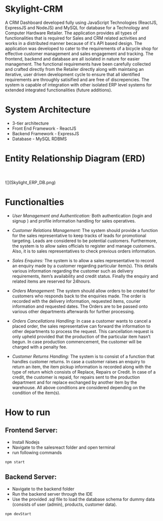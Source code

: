 # Skylight-CRM
 A CRM Dashboard developed fully using JavaScript Technologies (ReactJS, ExpressJS and NodeJS) and MySQL for database for a Technology and Computer Hardware Retailer. The application provides all types of functionalities that is required for Sales and CRM related activities and works in a distributed manner because of it's API based design. The application was developed to cater to the requirements of a bicycle shop for effective customer management and sales engagement and tracking. The frontend, backend and database are all isolated in nature for easier management. The functional requirements have been carefully collected and crafted directly from the Retailer directly along with maintaing an iterative, user driven development cycle to ensure that all identified requirements are throughly satisified and are free of discrepencies. The system is capable of integration with other isolated ERP level systems for extended integrated functionalities (future additions).
 
 # System Architecture
 - 3-tier architecture
 - Front End Framework - ReactJS
 - Backend Framework - ExpressJS
 - Database - MySQL RDBMS

 # Entity Relationship Diagram (ERD)
 </br>
 </br>
 ![](Skylight_ERP_DB.png)
 
 # Functionalties
- *User Management and Authentication:*
Both authentication (login and signup ) and profile information handling for sales operatives. 

- *Customer Relations Management:*
The system should provide a function for the sales representative to keep tracks of leads for promotional targeting. Leads are considered to be potential customers. Furthermore, the system is to allow sales officials to register and manage customers. Also, it is to sales representatives to check previous orders information.

- *Sales Enquires:*
The system is to allow a sales representative to record an enquiry made by a customer regarding particular item(s). This details various information regarding the customer such as delivery requirements, item’s availability and credit status. Finally the enquiry and related items are reserved for 24hours. 

- *Orders Management:*
The system should allow orders to be created for customers who responds back to the enquiries made. The order is recorded with the delivery information, requested items, courier information and requested dates. The Orders are to be passed onto various other departments afterwards for further processing.

- *Orders Cancellations Handling:*
In case a customer wants to cancel a placed order, the sales representative can forward the information to other departments to process the request. This cancellation request is only upheld provided that the production of the particular item hasn’t begun. In case production commencement, the customer will be charged with a penalty fee.

- *Customer Returns Handling:*
The system is to consist of a function that handles customer returns. In case a customer raises an enquiry to return an item, the item pickup information is recorded along with the type of return which consists of Replace, Repairs or Credit. In case of a credit, the customer is repaid, for repairs sent to the production department and for replace exchanged by another item by the warehouse. All above conditions are considered depending on the condition of the item(s).


# How to run

## Frontend Server:
- Install Nodejs
- Navigate to the salesreact folder and open terminal
- run following commands
```
npm start
```
## Backend Server:
- Navigate to the backend folder
- Run the backend server through the IDE
- Use the provided .sql file to load the database schema for dummy data (consists of user (admin), products, customer data).
```
npm devStart
```
